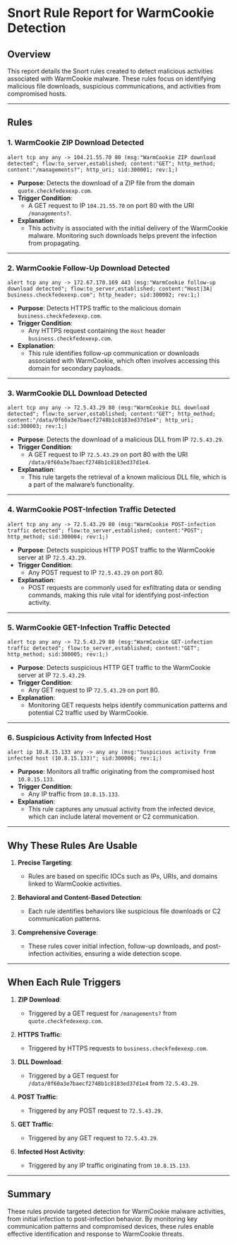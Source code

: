 
# Snort Rule Report for WarmCookie Detection

## Overview
This report details the Snort rules created to detect malicious activities associated with WarmCookie malware. These rules focus on identifying malicious file downloads, suspicious communications, and activities from compromised hosts.

---

## Rules

### 1. **WarmCookie ZIP Download Detected**
```snort
alert tcp any any -> 104.21.55.70 80 (msg:"WarmCookie ZIP download detected"; flow:to_server,established; content:"GET"; http_method; content:"/managements?"; http_uri; sid:300001; rev:1;)
```
- **Purpose**: Detects the download of a ZIP file from the domain `quote.checkfedexexp.com`.
- **Trigger Condition**:
  - A GET request to IP `104.21.55.70` on port 80 with the URI `/managements?`.
- **Explanation**:
  - This activity is associated with the initial delivery of the WarmCookie malware. Monitoring such downloads helps prevent the infection from propagating.

---

### 2. **WarmCookie Follow-Up Download Detected**
```snort
alert tcp any any -> 172.67.170.169 443 (msg:"WarmCookie follow-up download detected"; flow:to_server,established; content:"Host|3A| business.checkfedexexp.com"; http_header; sid:300002; rev:1;)
```
- **Purpose**: Detects HTTPS traffic to the malicious domain `business.checkfedexexp.com`.
- **Trigger Condition**:
  - Any HTTPS request containing the `Host` header `business.checkfedexexp.com`.
- **Explanation**:
  - This rule identifies follow-up communication or downloads associated with WarmCookie, which often involves accessing this domain for secondary payloads.

---

### 3. **WarmCookie DLL Download Detected**
```snort
alert tcp any any -> 72.5.43.29 80 (msg:"WarmCookie DLL download detected"; flow:to_server,established; content:"GET"; http_method; content:"/data/0f60a3e7baecf2748b1c8183ed37d1e4"; http_uri; sid:300003; rev:1;)
```
- **Purpose**: Detects the download of a malicious DLL from IP `72.5.43.29`.
- **Trigger Condition**:
  - A GET request to IP `72.5.43.29` on port 80 with the URI `/data/0f60a3e7baecf2748b1c8183ed37d1e4`.
- **Explanation**:
  - This rule targets the retrieval of a known malicious DLL file, which is a part of the malware’s functionality.

---

### 4. **WarmCookie POST-Infection Traffic Detected**
```snort
alert tcp any any -> 72.5.43.29 80 (msg:"WarmCookie POST-infection traffic detected"; flow:to_server,established; content:"POST"; http_method; sid:300004; rev:1;)
```
- **Purpose**: Detects suspicious HTTP POST traffic to the WarmCookie server at IP `72.5.43.29`.
- **Trigger Condition**:
  - Any POST request to IP `72.5.43.29` on port 80.
- **Explanation**:
  - POST requests are commonly used for exfiltrating data or sending commands, making this rule vital for identifying post-infection activity.

---

### 5. **WarmCookie GET-Infection Traffic Detected**
```snort
alert tcp any any -> 72.5.43.29 80 (msg:"WarmCookie GET-infection traffic detected"; flow:to_server,established; content:"GET"; http_method; sid:300005; rev:1;)
```
- **Purpose**: Detects suspicious HTTP GET traffic to the WarmCookie server at IP `72.5.43.29`.
- **Trigger Condition**:
  - Any GET request to IP `72.5.43.29` on port 80.
- **Explanation**:
  - Monitoring GET requests helps identify communication patterns and potential C2 traffic used by WarmCookie.

---

### 6. **Suspicious Activity from Infected Host**
```snort
alert ip 10.8.15.133 any -> any any (msg:"Suspicious activity from infected host (10.8.15.133)"; sid:300006; rev:1;)
```
- **Purpose**: Monitors all traffic originating from the compromised host `10.8.15.133`.
- **Trigger Condition**:
  - Any IP traffic from `10.8.15.133`.
- **Explanation**:
  - This rule captures any unusual activity from the infected device, which can include lateral movement or C2 communication.

---

## Why These Rules Are Usable

1. **Precise Targeting**:
   - Rules are based on specific IOCs such as IPs, URIs, and domains linked to WarmCookie activities.

2. **Behavioral and Content-Based Detection**:
   - Each rule identifies behaviors like suspicious file downloads or C2 communication patterns.

3. **Comprehensive Coverage**:
   - These rules cover initial infection, follow-up downloads, and post-infection activities, ensuring a wide detection scope.

---

## When Each Rule Triggers

1. **ZIP Download**:
   - Triggered by a GET request for `/managements?` from `quote.checkfedexexp.com`.

2. **HTTPS Traffic**:
   - Triggered by HTTPS requests to `business.checkfedexexp.com`.

3. **DLL Download**:
   - Triggered by a GET request for `/data/0f60a3e7baecf2748b1c8183ed37d1e4` from `72.5.43.29`.

4. **POST Traffic**:
   - Triggered by any POST request to `72.5.43.29`.

5. **GET Traffic**:
   - Triggered by any GET request to `72.5.43.29`.

6. **Infected Host Activity**:
   - Triggered by any IP traffic originating from `10.8.15.133`.

---

## Summary

These rules provide targeted detection for WarmCookie malware activities, from initial infection to post-infection behavior. By monitoring key communication patterns and compromised devices, these rules enable effective identification and response to WarmCookie threats.

